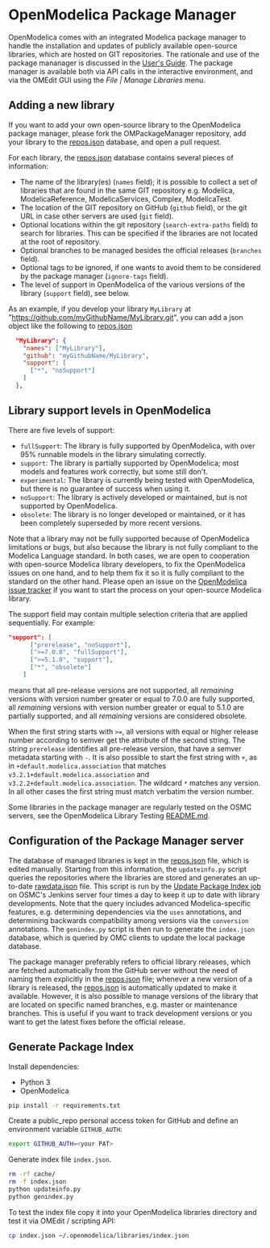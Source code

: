 # OpenModelica Package Manager

OpenModelica comes with an integrated Modelica package manager to handle the installation and updates of publicly
available open-source libraries, which are hosted on GIT repositories. The rationale and use of the package mananager is discussed in the
[User's Guide](https://openmodelica.org/doc/OpenModelicaUsersGuide/latest/packagemanager.html). The package manager
is available both via API calls in the interactive environment, and via the OMEdit GUI using the _File | Manage Libraries_ menu.

## Adding a new library

If you want to add your own open-source library to the OpenModelica package manager, please fork the OMPackageManager repository,
add your library to the [repos.json](repos.json) database, and open a pull request.

For each library, the [repos.json](repos.json) database contains several pieces of information:
- The name of the library(es) (`names` field); it is possible to collect a set of libraries that are found in the same GIT repository
  e.g. Modelica, ModelicaReference, ModelicaServices, Complex, ModelicaTest.
- The location of the GIT repository on GitHub (`github` field), or the git URL in case other servers are used (`git` field).
- Optional locations within the git repository (`search-extra-paths` field) to search for libraries. This can be specified if the libraries are not located at the root of repository.
- Optional branches to be managed besides the official releases (`branches` field).
- Optional tags to be ignored, if one wants to avoid them to be considered by the package manager (`ignore-tags` field).
- The level of support in OpenModelica of the various versions of the library (`support` field), see below.

As an example, if you develop your library `MyLibrary` at "https://github.com/myGithubName/MyLibrary.git",
you can add a json object like the following to [repos.json](repos.json)
```json
  "MyLibrary": {
    "names": ["MyLibrary"],
    "github": "myGithubName/MyLibrary",
    "support": [
      ["*", "noSupport"]
    ]
  },

```

## Library support levels in OpenModelica

There are five levels of support:
- `fullSupport`: The library is fully supported by OpenModelica, with over 95% runnable models in the library simulating correctly.
- `support`: The library is partially supported by OpenModelica; most models and features work correctly, but some still don't.
- `experimental`: The library is currently being tested with OpenModelica, but there is no guarantee of success when using it.
- `noSupport`: The library is actively developed or maintained, but is not supported by OpenModelica.
- `obsolete`: The library is no longer developed or maintained, or it has been completely superseded by more recent versions.

Note that a library may not be fully supported because of OpenModelica limitations or bugs, but also because the library
is not fully compliant to the Modelica Language standard. In both cases, we are open to cooperation with open-source
Modelica library developers, to fix the OpenModelica issues on one hand, and to help them fix it so it is fully
compliant to the standard on the other hand. Please open an issue on the
[OpenModelica issue tracker](https://github.com/OpenModelica/OpenModelica/issues) if you want to start the process on your
open-source Modelica library.

The support field may contain multiple selection criteria that are applied sequentially. For example:
```json
"support": [
      ["prerelease", "noSupport"],
      [">=7.0.0", "fullSupport"],
      [">=5.1.0", "support"],
      ["*", "obsolete"]
    ]
```
means that all pre-release versions are not supported, all _remaining_ versions with version number greater or equal to
7.0.0 are fully supported, all _remaining_ versions with version number greater or equal to 5.1.0 are partially supported,
and all _remaining_ versions are considered obsolete.

When the first string starts with `>=`, all versions with equal or higher release number according to semver get the attribute of the second string. The string
`prerelease` identifies all pre-release version, that have a semver metadata starting with `-`. It is also possible to start the first string with `+`, as in `+default.modelica.association` that matches `v3.2.1+default.modelica.association` and `v3.2.2+default.modelica.association`. The wildcard `*` matches any
version. In all other cases the first string must match verbatim the version number.

Some libraries in the package manager are regularly tested on the OSMC servers, see the OpenModelica Library Testing [README.md](https://github.com/OpenModelica/OpenModelicaLibraryTesting/blob/master/README.md).

## Configuration of the Package Manager server

The database of managed libraries is kept in the [repos.json](repos.json) file, which is edited manually.
Starting from this information, the `updateinfo.py` script queries the repositories where the libraries are stored and
generates an up-to-date [rawdata.json](rawdata.json) file. This script is run by the
[Update Package Index job](https://test.openmodelica.org/jenkins/job/Update%20Package%20Index/) on OSMC's Jenkins
server four times a day to keep it up to date with library developments.
Note that the query includes advanced Modelica-specific features, e.g. determining dependencies
via the `uses` annotations, and determining backwards compatibility among versions via the `conversion` annotations.
The `genindex.py` script is then run to generate the `index.json` database, which is queried by OMC clients to
update the local package database.

The package manager preferably refers to official library releases, which are fetched automatically from the GitHub
server without the need of naming them explicitly in the [repos.json](repos.json)
file; whenever a new version of a library is released, the [repos.json](repos.json)
is automatically updated to make it available. However, it is also possible to manage versions of the library that are located on specific named
branches, e.g. master or maintenance branches. This is useful if you want to track development versions or you want to get the latest fixes
before the official release.

## Generate Package Index

Install dependencies:

  - Python 3
  - OpenModelica

```bash
pip install -r requirements.txt
```

Create a public_repo personal access token for GitHub and define an environment variable `GITHUB_AUTH`:

```bash
export GITHUB_AUTH=<your PAT>
```

Generate index file `index.json`.
```bash
rm -rf cache/
rm -f index.json
python updateinfo.py
python genindex.py
```

To test the index file copy it into your OpenModelica libraries directory
and test it via OMEdit / scripting API:

```bash
cp index.json ~/.openmodelica/libraries/index.json
````
